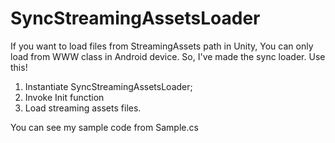 # SyncStreamingAssetsLoader

If you want to load files from StreamingAssets path in Unity, You can only load from WWW class in Android device.
So, I've made the sync loader. Use this!

1) Instantiate SyncStreamingAssetsLoader;
2) Invoke Init function
3) Load streaming assets files.

You can see my sample code from Sample.cs